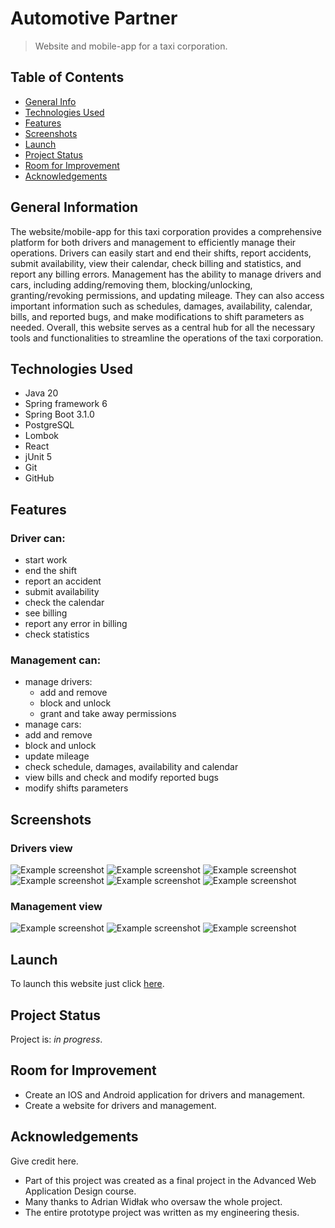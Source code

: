 # Automotive Partner

> Website and mobile-app for a taxi corporation.

## Table of Contents

* [General Info](#general-information)
* [Technologies Used](#technologies-used)
* [Features](#features)
* [Screenshots](#screenshots)
* [Launch](#launch)
* [Project Status](#project-status)
* [Room for Improvement](#room-for-improvement)
* [Acknowledgements](#acknowledgements)

## General Information

The website/mobile-app for this taxi corporation provides a comprehensive platform for both drivers and management to efficiently manage their operations. Drivers can easily start and end their shifts, report accidents, submit availability, view their calendar, check billing and statistics, and report any billing errors. Management has the ability to manage drivers and cars, including adding/removing them, blocking/unlocking, granting/revoking permissions, and updating mileage. They can also access important information such as schedules, damages, availability, calendar, bills, and reported bugs, and make modifications to shift parameters as needed. Overall, this website serves as a central hub for all the necessary tools and functionalities to streamline the operations of the taxi corporation.

## Technologies Used

- Java 20
- Spring framework 6
- Spring Boot 3.1.0
- PostgreSQL
- Lombok
- React
- jUnit 5
- Git
- GitHub

## Features

### Driver can:

- start work
- end the shift
- report an accident
- submit availability
- check the calendar
- see billing
- report any error in billing
- check statistics

### Management can:

- manage drivers:
    - add and remove
    - block and unlock
    - grant and take away permissions
- manage cars:
- add and remove
- block and unlock
- update mileage
- check schedule, damages, availability and calendar
- view bills and check and modify reported bugs
- modify shifts parameters

## Screenshots

### Drivers view

![Example screenshot](./docs/screenshots/login_page.png)
![Example screenshot](./docs/screenshots/start_shift.png)
![Example screenshot](./docs/screenshots/end_shift.png)
![Example screenshot](./docs/screenshots/accident.png)
![Example screenshot](./docs/screenshots/submit_availability.png)
![Example screenshot](./docs/screenshots/calendar.png)

### Management view

![Example screenshot](./docs/screenshots/add_driver.png)
![Example screenshot](./docs/screenshots/add_admin.png)
![Example screenshot](./docs/screenshots/add_car.png)

## Launch

To launch this website just click [here](https://www.automotive-partner.com).

## Project Status

Project is: _in progress_.

## Room for Improvement

- Create an IOS and Android application for drivers and management.
- Create a website for drivers and management.

## Acknowledgements

Give credit here.

- Part of this project was created as a final project in the Advanced Web Application Design course.
- Many thanks to Adrian Widłak who oversaw the whole project.
- The entire prototype project was written as my engineering thesis.
